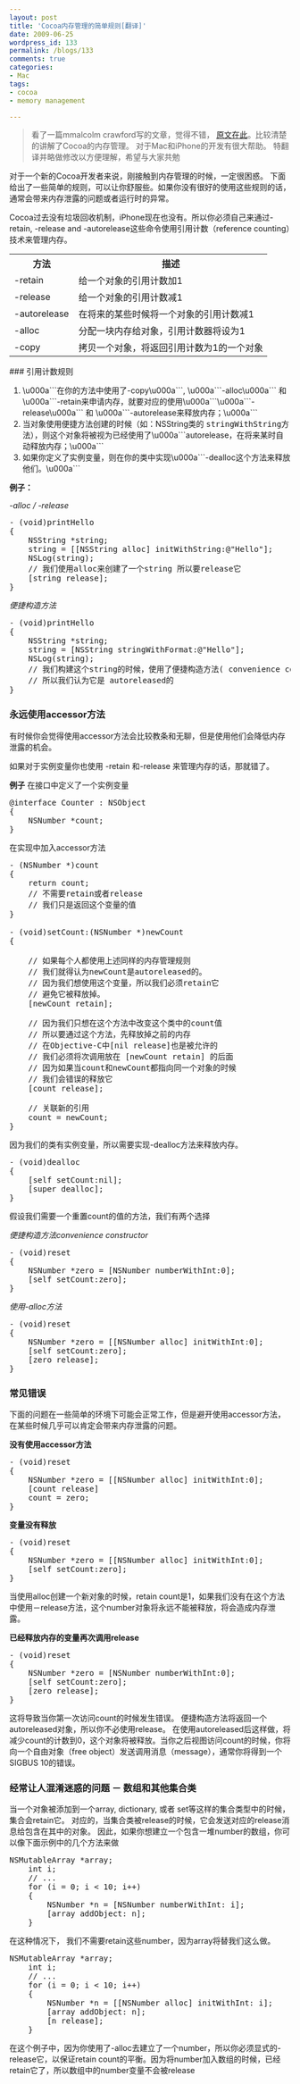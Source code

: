 ```yaml
---
layout: post
title: 'Cocoa内存管理的简单规则[翻译]'
date: 2009-06-25
wordpress_id: 133
permalink: /blogs/133
comments: true
categories:
- Mac
tags:
- cocoa
- memory management

---
```

<blockquote>看了一篇mmalcolm crawford写的文章，觉得不错， <a href="http://www.stepwise.com/Articles/Technical/2001-03-11.01.html" target="_blank">原文在此</a>。比较清楚的讲解了Cocoa的内存管理。 对于Mac和iPhone的开发有很大帮助。 特翻译并略做修改以方便理解，希望与大家共勉</blockquote>
对于一个新的Cocoa开发者来说，刚接触到内存管理的时候，一定很困惑。 下面给出了一些简单的规则，可以让你舒服些。如果你没有很好的使用这些规则的话，通常会带来内存泄露的问题或者运行时的异常。

Cocoa过去没有垃圾回收机制，iPhone现在也没有。所以你必须自己来通过-retain, -release and -autorelease这些命令使用引用计数（reference counting）技术来管理内存。
<table border="0" cellspacing="0">
<tbody>
<tr>
<th style="width: 100px;">方法</th>
<th>描述</th>
</tr>
<tr>
<td>-retain</td>
<td>给一个对象的引用计数加1</td>
</tr>
<tr>
<td>-release</td>
<td>给一个对象的引用计数减1</td>
</tr>
<tr>
<td>-autorelease</td>
<td>在将来的某些时候将一个对象的引用计数减1</td>
</tr>
<tr>
<td>-alloc</td>
<td>分配一块内存给对象，引用计数器将设为1</td>
</tr>
<tr>
<td>-copy</td>
<td>拷贝一个对象，将返回引用计数为1的一个对象</td>
</tr>
</tbody></table>
### 引用计数规则
<ol>
	<li>\u000a```在你的方法中使用了-copy\u000a```, \u000a```-alloc\u000a``` 和 \u000a```-retain来申请内存，就要对应的使用\u000a```\u000a```-release\u000a``` 和 \u000a```-autorelease来释放内存；\u000a```</li>
	<li>当对象使用便捷方法创建的时候（如：NSString类的 <tt>stringWithString方法），则这个对象将被视为已经使用了</tt>\u000a```autorelease，在将来某时自动释放内存；\u000a```</li>
	<li>如果你定义了实例变量，则在你的类中实现\u000a```-dealloc这个方法来释放他们。\u000a```</li>
</ol>

**例子：**

<em> -alloc / -release </em>
<pre class="prettyprint linenums">
- (void)printHello
{
	NSString *string;
	string = [[NSString alloc] initWithString:@"Hello"];
	NSLog(string);
	// 我们使用alloc来创建了一个string 所以要release它
	[string release];
}
</pre>

<em>便捷构造方法</em>
<pre class="prettyprint linenums">
- (void)printHello
{
    NSString *string;
    string = [NSString stringWithFormat:@"Hello"];
    NSLog(string);
    // 我们构建这个string的时候，使用了便捷构造方法( convenience constructor )
    // 所以我们认为它是 autoreleased的
}
</pre>

### 永远使用accessor方法
有时候你会觉得使用accessor方法会比较教条和无聊，但是使用他们会降低内存泄露的机会。

如果对于实例变量你也使用 -retain 和-release 来管理内存的话，那就错了。

**例子**
在接口中定义了一个实例变量
<pre class="prettyprint linenums">
@interface Counter : NSObject
{
	NSNumber *count;
}
</pre>

在实现中加入accessor方法
<pre class="prettyprint linenums">
- (NSNumber *)count
{
	return count;
	// 不需要retain或者release
	// 我们只是返回这个变量的值
}

- (void)setCount:(NSNumber *)newCount
{

	// 如果每个人都使用上述同样的内存管理规则
	// 我们就得认为newCount是autoreleased的。
	// 因为我们想使用这个变量，所以我们必须retain它
	// 避免它被释放掉。
	[newCount retain];

	// 因为我们只想在这个方法中改变这个类中的count值
	// 所以要通过这个方法，先释放掉之前的内存
	// 在Objective-C中[nil release]也是被允许的
	// 我们必须将次调用放在 [newCount retain] 的后面
	// 因为如果当count和newCount都指向同一个对象的时候
	// 我们会错误的释放它
	[count release];

	// 关联新的引用
	count = newCount;
}
</pre>

因为我们的类有实例变量，所以需要实现-dealloc方法来释放内存。
<pre class="prettyprint linenums">
- (void)dealloc
{
	[self setCount:nil];
	[super dealloc];
}
</pre>

假设我们需要一个重置count的值的方法，我们有两个选择

<em>便捷构造方法convenience constructor</em>
<pre class="prettyprint linenums">
- (void)reset
{
	NSNumber *zero = [NSNumber numberWithInt:0];
	[self setCount:zero];
}
</pre>

<em>使用-alloc方法</em>
<pre class="prettyprint linenums">
- (void)reset
{
	NSNumber *zero = [[NSNumber alloc] initWithInt:0];
	[self setCount:zero];
	[zero release];
}
</pre>

### 常见错误
下面的问题在一些简单的环境下可能会正常工作，但是避开使用accessor方法，在某些时候几乎可以肯定会带来内存泄露的问题。

**没有使用accessor方法**
<pre class="prettyprint linenums">
- (void)reset
{
	NSNumber *zero = [[NSNumber alloc] initWithInt:0];
	[count release]
	count = zero;
}
</pre>

**变量没有释放**
<pre class="prettyprint linenums">
- (void)reset
{
	NSNumber *zero = [[NSNumber alloc] initWithInt:0];
	[self setCount:zero];
}
</pre>

当使用alloc创建一个新对象的时候，retain count是1，如果我们没有在这个方法中使用－release方法，这个number对象将永远不能被释放，将会造成内存泄露。

**已经释放内存的变量再次调用release**
<pre class="prettyprint linenums">
- (void)reset
{
	NSNumber *zero = [NSNumber numberWithInt:0];
	[self setCount:zero];
	[zero release];
}
</pre>
这将导致当你第一次访问count的时候发生错误。 便捷构造方法将返回一个autoreleased对象，所以你不必使用release。 在使用autoreleased后这样做，将减少count的计数到0，这个对象将被释放。当你之后视图访问count的时候，你将向一个自由对象（free object）发送调用消息（message），通常你将得到一个SIGBUS 10的错误。

### 经常让人混淆迷惑的问题 － 数组和其他集合类

当一个对象被添加到一个array, dictionary, 或者 set等这样的集合类型中的时候，集合会retain它。 对应的，当集合类被release的时候，它会发送对应的release消息给包含在其中的对象。 因此，如果你想建立一个包含一堆number的数组，你可以像下面示例中的几个方法来做

<pre class="prettyprint linenums">
NSMutableArray *array;
    int i;
    // ...
    for (i = 0; i < 10; i++)
    {
        NSNumber *n = [NSNumber numberWithInt: i];
        [array addObject: n];
    }
</pre>
在这种情况下， 我们不需要retain这些number，因为array将替我们这么做。

<pre class="prettyprint linenums">
NSMutableArray *array;
    int i;
    // ...
    for (i = 0; i < 10; i++)
    {
        NSNumber *n = [[NSNumber alloc] initWithInt: i];
        [array addObject: n];
        [n release];
    }
</pre>
在这个例子中，因为你使用了-alloc去建立了一个number，所以你必须显式的-release它，以保证retain count的平衡。因为将number加入数组的时候，已经retain它了，所以数组中的number变量不会被release
